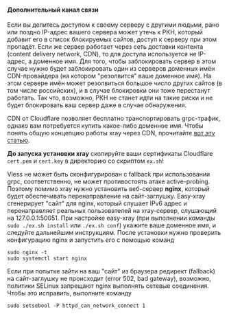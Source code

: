 #### Дополнительный канал связи

Если вы делитесь доступом к своему серверу с другими людьми, рано или поздно IP-адрес вашего сервера может утечь к РКН, который добавит его
в список блокируемых сайтов, доступ к серверу при этом пропадёт. Если же сервер работает через сеть доставки контента (content delivery
network, CDN), то для доступа используется не IP-адрес, а доменное имя. Для того, чтобы заблокировать сервер в этом случае нужно будет
заблокировать один из серверов доменных имён CDN-провайдера (на котором "резолвится" ваше доменное имя). На этом сервере имён может
резолвиться большое число других сайтов (в том числе российских), и в случае блокировки они тоже перестанут работать. Так что, возможно, РКН
не станет идти на такие риски и не будет блокировать ваш сервер даже в случае обнаружения.

CDN от Cloudflare позволяет бесплатно транспортировать grpc-трафик, однако вам потребуется купить какое-либо доменное имя. Чтобы понять
общую концепцию работы xray через CDN, прочитайте [вот эту статью](https://habr.com/ru/articles/761798/).

**До запуска установки xray** скопируйте ваши сертификаты Cloudflare `cert.pem` и `cert.key` в директорию со скриптом `ex.sh`!

Vless не может быть сконфигурирован с fallback при использовании grpc, соответственно, не может противостоять атаке active-probing. Поэтому
помимо xray нужно установить веб-сервер **nginx**, который будет обеспечивать перенаправление на сайт-заглушку.  Easy-xray сгенерирует
"сайт" для nginx, который слушает IPv6 адрес и перенаправляет реальных пользователей на xray-сервер, слушающий на 127.0.0.1:50051.  При
настройке easy-xray (при выполнении команды `sudo ./ex.sh install` или `./ex.sh conf`) укажите ваше доменное имя, и следуйте дальнейшим
инструкциям.  После установки нужно проверить конфигурацию nginx и запустить его с помощью команд

```
sudo nginx -t
sudo systemctl start nginx
```

Если при попытке зайти на ваш "сайт" из браузера редирект (fallback) на сайт-заглушку не происходит (error 502, bad gateway), возможно,
политики SELinux запрещают nginx выполнять сетевые соединения. Чтобы это исправить, выполните команду

```
sudo setsebool -P httpd_can_network_connect 1
```

